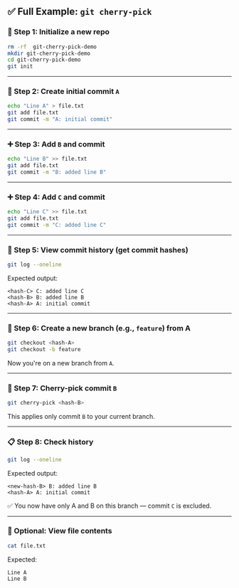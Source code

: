 

## ✅ Full Example: `git cherry-pick`

### 🔧 Step 1: Initialize a new repo

```bash
rm -rf  git-cherry-pick-demo
mkdir git-cherry-pick-demo
cd git-cherry-pick-demo
git init
```

---

### 📄 Step 2: Create initial commit `A`

```bash
echo "Line A" > file.txt
git add file.txt
git commit -m "A: initial commit"
```

---

### ➕ Step 3: Add `B` and commit

```bash
echo "Line B" >> file.txt
git add file.txt
git commit -m "B: added line B"
```

---

### ➕ Step 4: Add `C` and commit

```bash
echo "Line C" >> file.txt
git add file.txt
git commit -m "C: added line C"
```

---

### 👀 Step 5: View commit history (get commit hashes)

```bash
git log --oneline
```

Expected output:

```
<hash-C> C: added line C
<hash-B> B: added line B
<hash-A> A: initial commit
```

---

### 🌿 Step 6: Create a new branch (e.g., `feature`) from A

```bash
git checkout <hash-A>
git checkout -b feature
```

Now you're on a new branch from `A`.

---

### 🍒 Step 7: Cherry-pick commit `B`

```bash
git cherry-pick <hash-B>
```

This applies only commit `B` to your current branch.

---

### 📋 Step 8: Check history

```bash
git log --oneline
```

Expected output:

```
<new-hash-B> B: added line B
<hash-A> A: initial commit
```

✅ You now have only A and B on this branch — commit `C` is excluded.

---

### 📂 Optional: View file contents

```bash
cat file.txt
```

Expected:

```
Line A
Line B
```
